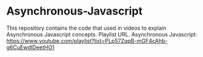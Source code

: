 # Asynchronous-Javascript
This repository contains the code that used in videos to explain
Asynchronous Javascript concepts. 
Playlist URL. 
Asynchronous Javascript: https://www.youtube.com/playlist?list=PLp57ZqpB-mGF4cAhb-g6CuEwdIDeetHO1
